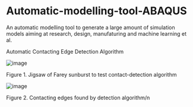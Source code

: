 # Automatic-modelling-tool-ABAQUS
An automatic modelling tool to generate a large amount of simulation models aiming at research, design, manufaturing and machine learning et al.

Automatic Contacting Edge Detection Algorithm

![image](https://github.com/Supernova772/Automatic-modelling-tool-ABAQUS/assets/103904728/de04fe29-8646-4a25-a9ec-a8e88dd3ae65)

Figure 1.	Jigsaw of Farey sunburst to test contact-detection algorithm

![image](https://github.com/Supernova772/Automatic-modelling-tool-ABAQUS/assets/103904728/5cc837a0-0939-4195-a89f-16fee8d7a1a6)

Figure 2.	Contacting edges found by detection algorithm/n
